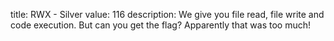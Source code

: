 title: RWX - Silver
value: 116
description: We give you file read, file write and code execution. But can you get the flag?
Apparently that was too much!